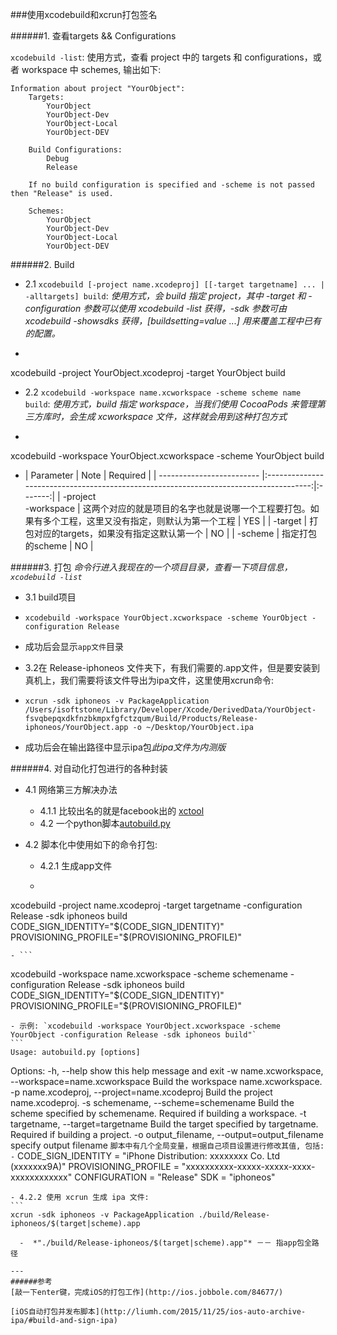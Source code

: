 
###使用xcodebuild和xcrun打包签名




######1. 查看targets && Configurations

`xcodebuild -list`: 使用方式，查看 project 中的 targets 和 configurations，或者 workspace 中 schemes, 输出如下:

```
Information about project "YourObject":
    Targets:
        YourObject
        YourObject-Dev
        YourObject-Local
        YourObject-DEV

    Build Configurations:
        Debug
        Release

    If no build configuration is specified and -scheme is not passed then "Release" is used.

    Schemes:
        YourObject
        YourObject-Dev
        YourObject-Local
        YourObject-DEV
```


######2. Build

- 2.1 `xcodebuild [-project name.xcodeproj] [[-target targetname] ... | -alltargets] build`: 
*使用方式，会 build 指定 project，其中 -target 和 -configuration 参数可以使用 xcodebuild -list 获得，-sdk 参数可由 xcodebuild -showsdks 获得，[buildsetting=value ...] 用来覆盖工程中已有的配置。*

- ```
xcodebuild -project YourObject.xcodeproj -target YourObject build


- 2.2 `xcodebuild -workspace name.xcworkspace -scheme scheme name build`: 
*使用方式，build 指定 workspace，当我们使用 CocoaPods 来管理第三方库时，会生成 xcworkspace 文件，这样就会用到这种打包方式*

- ```
xcodebuild -workspace YourObject.xcworkspace -scheme YourObject build


- |		    Parameter       |					                     Note                                            | Required |
| ------------------------- |:-------------------------------------------------------------------------------------:|:-------:|
| -project </br> -workspace	 | 这两个对应的就是项目的名字也就是说哪一个工程要打包。如果有多个工程，这里又没有指定，则默认为第一个工程 |    YES   |
|			-target			 | 打包对应的targets，如果没有指定这默认第一个                                                 |    NO    |
|			-scheme			 | 指定打包的scheme                                                                        |    NO    |


######3. 打包 
*命令行进入我现在的一个项目目录，查看一下项目信息，`xcodebuild -list`*

- 3.1 build项目
- `xcodebuild -workspace YourObject.xcworkspace -scheme YourObject -configuration Release`
- 成功后会显示`app文件`目录

- 3.2在 Release-iphoneos 文件夹下，有我们需要的.app文件，但是要安装到真机上，我们需要将该文件导出为ipa文件，这里使用xcrun命令:
- `xcrun -sdk iphoneos -v PackageApplication /Users/isoftstone/Library/Developer/Xcode/DerivedData/YourObject-fsvqbepqxdkfnzbkmpxfgfctzqum/Build/Products/Release-iphoneos/YourObject.app -o ~/Desktop/YourObject.ipa`
- 成功后会在输出路径中显示ipa包*此ipa文件为内测版*


######4. 对自动化打包进行的各种封装
- 4.1 网络第三方解决办法
	- 4.1.1 比较出名的就是facebook出的 [xctool](https://github.com/facebook/xctool)
	- 4.2 一个python脚本[autobuild.py](https://github.com/carya/Util)

- 4.2 脚本化中使用如下的命令打包:
	- 4.2.1 生成app文件
	
	- ```
xcodebuild -project name.xcodeproj -target targetname -configuration Release -sdk iphoneos build CODE_SIGN_IDENTITY="$(CODE_SIGN_IDENTITY)" PROVISIONING_PROFILE="$(PROVISIONING_PROFILE)"

	- ```
xcodebuild -workspace name.xcworkspace -scheme schemename -configuration Release -sdk iphoneos build CODE_SIGN_IDENTITY="$(CODE_SIGN_IDENTITY)" PROVISIONING_PROFILE="$(PROVISIONING_PROFILE)"

	- 示例: `xcodebuild -workspace YourObject.xcworkspace -scheme YourObject -configuration Release -sdk iphoneos build"`
	```
	Usage: autobuild.py [options]
  Options:
 		 -h, --help            show this help message and exit
 		 -w name.xcworkspace, --workspace=name.xcworkspace
                      		  Build the workspace name.xcworkspace.
		  -p name.xcodeproj, --project=name.xcodeproj
                      		  Build the project name.xcodeproj.
		  -s schemename, --scheme=schemename
                 		       Build the scheme specified by schemename. Required if
                    		    building a workspace.
 		 -t targetname, --target=targetname
                     		   Build the target specified by targetname. Required if
                     		   building a project.
		  -o output_filename, --output=output_filename
                    		    specify output filename
	```
	脚本中有几个全局变量，根据自己项目设置进行修改其值, 包括:
	- ```
	CODE_SIGN_IDENTITY = "iPhone Distribution: xxxxxxxx Co. Ltd (xxxxxxx9A)"
	PROVISIONING_PROFILE = "xxxxxxxxxx-xxxxx-xxxxx-xxxx-xxxxxxxxxxxx"
	CONFIGURATION = "Release"
	SDK = "iphoneos"
	
	- 4.2.2 使用 xcrun 生成 ipa 文件:
	```
	xcrun -sdk iphoneos -v PackageApplication ./build/Release-iphoneos/$(target|scheme).app
  ```
	-  *"./build/Release-iphoneos/$(target|scheme).app"* －－ 指app包全路径

---
######参考
[敲一下enter键，完成iOS的打包工作](http://ios.jobbole.com/84677/)

[iOS自动打包并发布脚本](http://liumh.com/2015/11/25/ios-auto-archive-ipa/#build-and-sign-ipa)

